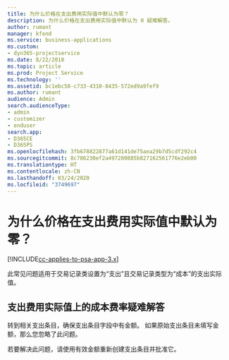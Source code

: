 ```yaml
---
title: 为什么价格在支出费用实际值中默认为零？
description: 为什么价格在支出费用实际值中默认为 0 疑难解答。
author: rumant
manager: kfend
ms.service: business-applications
ms.custom:
- dyn365-projectservice
ms.date: 8/22/2018
ms.topic: article
ms.prod: Project Service
ms.technology: ''
ms.assetid: bc1ebc58-c733-4310-8435-572ed9a9fef9
ms.author: rumant
audience: Admin
search.audienceType:
- admin
- customizer
- enduser
search.app:
- D365CE
- D365PS
ms.openlocfilehash: 3fb678822877a61d141de75aea29b7d5cdf292c4
ms.sourcegitcommit: 8c786230ef2a497280885b827162561776e2eb00
ms.translationtype: HT
ms.contentlocale: zh-CN
ms.lasthandoff: 03/24/2020
ms.locfileid: "3749697"
---
```

# <a name="why-is-the-price-defaulting-to-zero-on-expense-cost-actuals"></a>为什么价格在支出费用实际值中默认为零？

[!INCLUDE[cc-applies-to-psa-app-3.x](../includes/cc-applies-to-psa-app-3x.md)]

此常见问题适用于交易记录类设置为“支出”且交易记录类型为“成本”的支出实际值。

## <a name="troubleshooting-cost-rates-on-expense-cost-actuals"></a>支出费用实际值上的成本费率疑难解答

转到相关支出条目，确保支出条目字段中有金额。 如果原始支出条目未填写金额，那么您忽略了此问题。
 
若要解决此问题，请使用有效金额重新创建支出条目并批准它。

